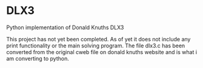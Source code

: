 # DLX3
 Python implementation of Donald Knuths DLX3

 This project has not yet been completed. As of yet it does not include any
 print functionality or the main solving program. The file dlx3.c has been
 converted from the original cweb file on donald knuths website and is what i
 am converting to python.

